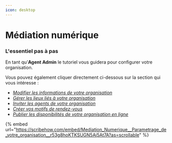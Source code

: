 ```yaml
---
icon: desktop
---
```


# Médiation numérique

### L'essentiel pas à pas&#x20;

En tant qu'**Agent Admin** le tutoriel vous guidera pour configurer votre organisation.

Vous pouvez également cliquer directement ci-dessous sur la section qui vous intéresse :

* [_Modifier les informations de votre organisation_ ](https://scribehow.com/shared/Mediation_Numerique__Parametrage_de_votre_organisation__r53g8hoKTKSUGN5Aj5At7A#c8447911)
* [_Gérer les lieux liés à votre organisation_ ](https://scribehow.com/shared/Mediation_Numerique__Parametrage_de_votre_organisation__r53g8hoKTKSUGN5Aj5At7A#b3374c18)
* [_Inviter les agents de votre organisation_](https://scribehow.com/shared/Mediation_Numerique__Parametrage_de_votre_organisation__r53g8hoKTKSUGN5Aj5At7A#811d3d0b)
* [_Créer vos motifs de rendez-vous_](https://scribehow.com/shared/Mediation_Numerique__Parametrage_de_votre_organisation__r53g8hoKTKSUGN5Aj5At7A#871245ea) &#x20;
* [_Publier les disponibilités de votre organisation en ligne_](https://scribehow.com/shared/Mediation_Numerique__Parametrage_de_votre_organisation__r53g8hoKTKSUGN5Aj5At7A#0309c639)

{% embed url="https://scribehow.com/embed/Mediation_Numerique__Parametrage_de_votre_organisation__r53g8hoKTKSUGN5Aj5At7A?as=scrollable" %}
